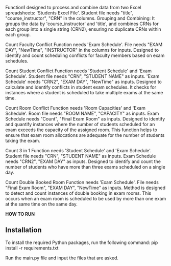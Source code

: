 Function1 designed to process and combine data from two Excel spreadsheets: 'Students Excel File'. Student file needs "title", "course_instructor", "CRN" in the columns. 
Grouping and Combining: It groups the data by 'course_instructor' and 'title', and combines CRNs for each group into a single string (CRN2), ensuring no duplicate CRNs within each group.


Count Faculty Conflict Function needs 'Exam Schedule'. File needs "EXAM DAY", "NewTime", "INSTRUCTOR" in the columns for inputs.
Designed to identify and count scheduling conflicts for faculty members based on exam schedules.


Count Student Conflict Function needs 'Student Schedule' and 'Exam Schedule'. Student file needs "CRN", "STUDENT NAME" as inputs. 'Exam Schedule' needs "CRN2", "EXAM DAY", "NewTime" as inputs.
Designed to calculate and identify conflicts in student exam schedules. It checks for instances where a student is scheduled to take multiple exams at the same time.


Count Room Conflict Function needs 'Room Capacities' and 'Exam Schedule'. Room file needs "ROOM NAME", "CAPACITY" as inputs. Exam Schedule needs "Count", "Final Exam Room" as inputs.
Designed to identify and quantify instances where the number of students scheduled for an exam exceeds the capacity of the assigned room. This function helps to ensure that exam room allocations are adequate for the number of students taking the exam.


Count 3 in 1 Function needs 'Student Schedule' and 'Exam Schedule'. Student file needs "CRN", "STUDENT NAME" as inputs. Exam Schedule needs "CRN2", "EXAM DAY" as inputs.
Designed to identify and count the number of students who have more than three exams scheduled on a single day. 


Count Double Booked Room Function needs 'Exam Schedule'. File needs "Final Exam Room", "EXAM DAY", "NewTime" as inputs.
Method is designed to detect and count instances of double booking in exam rooms. This occurs when an exam room is scheduled to be used by more than one exam at the same time on the same day.

**HOW TO RUN**
## Installation

To install the required Python packages, run the following command:
pip install -r requirements.txt

Run the main.py file and input the files that are asked.
